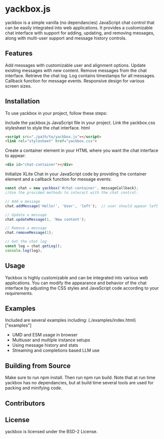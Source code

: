 # yackbox.js 
yackbox is a simple vanilla (no dependancies) JavaScript chat control that can be easily integrated into web applications. It provides a customizable chat interface with support for adding, updating, and removing messages, along with multi-user support and message history controls.

## Features
Add messages with customizable user and alignment options.
Update existing messages with new content.
Remove messages from the chat interface.
Retrieve the chat log.  Log contains timestamps for all messages.
Callback function for message events.
Responsive design for various screen sizes.

## Installation
To use yackbox in your project, follow these steps:

Include the yackbox.js JavaScript file in your project.
Link the yackbox.css stylesheet to style the chat interface.
html

```html
<script src="./path/to/yackbox.js"></script>
<link rel="stylesheet" href="yackbox.css">
```

Create a container element in your HTML where you want the chat interface to appear:
```html
<div id="chat-container"></div>
```

Initialize XLite Chat in your JavaScript code by providing the container element and a callback function for message events:
```javascript
const chat = new yackbox('#chat-container', messageCallback);
//Use the provided methods to interact with the chat control:

// Add a message
chat.addMessage('Hello!', 'User', 'left');  // user should appear left or right justified

// Update a message
chat.updateMessage(1, 'New content');

// Remove a message
chat.removeMessage(1);

// Get the chat log
const log = chat.getLog();
console.log(log);
```

## Usage
Yackbox is highly customizable and can be integrated into various web applications. You can modify the appearance and behavior of the chat interface by adjusting the CSS styles and JavaScript code according to your requirements.


## Examples
Included are several examples including:
(./examples/index.html)["examples"]
* UMD and ESM usage in browser
* Multiuser and multiple instance setups
* Using message history and stats
* Streaming and completions based LLM use

## Building from Source
Make sure to run npm install.  Then run npm run build.
Note that at run time yackbox has no dependancies, but at build time several tools are used for packing and minifying code.

## Contributors

## License
yackbox is licensed under the BSD-2 License.

